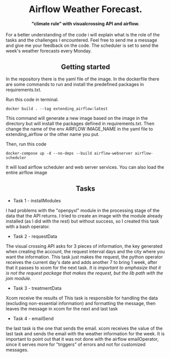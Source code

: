 <h1 align="center">Airflow Weather Forecast.</h1>

<h4 align='center'>"climate rule" with visualcrossing API and airflow.</h4>

<p>For a better understanding of the code i will explain what is the role of the tasks and the challenges I encountered. Feel free to send me a message and give me your feedback on the code. The scheduler is set to send the week's weather forecasts every Monday.</p>


<h2 align='center'>Getting started</h2>

<p>In the repository there is the yaml file of the image. 
In the dockerfile there are some commands to run and install the predefined packages in requirements.txt.</p> 
<p>Run this code in terminal.</p>

```
docker build . --tag extending_airflow:latest
```

<p>This command will generate a new image based on the image in the directory but will install the packages defined in requirements.txt. Then change the name of the env AIRFLOW IMAGE_NAME in the yaml file to extending_airflow or the other name you put.</p>
<p>Then, run this code</p>

``` 
docker-compose up -d --no-deps --build airflow-webserver airflow-scheduler
```

<p>It will load airflow scheduler and web server services. You can also load the entire airflow image</p>


<h2 align='center'>Tasks</h2>

- Task 1 - installModules
<p>I had problems with the "openpyxl" module in the processing stage of the data that the API returns. I tried to create an image with the module already installed (as I did with the rest) but without success, so I created this task with a bash operator.</p>

- Task 2 - requestData
<p>The visual crossing API asks for 3 pieces of information, the key generated when creating the account, the request interval days and the city where you want the information. This task just makes the request, the python operator receives the current day's date and adds another 7 to bring 1 week, after that it passes to xcom for the next task. <i>It is important to emphasize that it is not the request package that makes the request, but the lib path with the join module.</i></p>

- Task 3 - treatmentData
<p>Xcom receive the results of This task is responsible for handling the data (excluding non-essential information) and formatting the message, then leaves the message in xcom for the next and last task</p>

- Task 4 - emailSend
<p>the last task is the one that sends the email. xcom receives the value of the last task and sends the email with the weather information for the week. It is important to point out that it was not done with the airflow emailOperator, since it serves more for "triggers" of errors and not for customized messages.</p>
